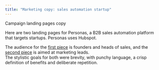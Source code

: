 ```yaml
---
title: "Marketing copy: sales automation startup"
---
```


Campaign landing pages copy 

Here are two landing pages for Personas, a B2B sales automation platform that targets startups. Personas uses Hubspot. 

The audience for the [first piece](https://github.com/bennetthub500/personal/blob/master/assets/images/PersonasFoundersLanding.pdf) is founders and heads of sales, and the [second piece](https://github.com/bennetthub500/personal/blob/master/assets/images/PersonasMktgLanding.pdf) is aimed at marketing leads.
<br /> 
The stylistic goals for both were brevity, with punchy language, a crisp definition of benefits and deliberate repetition. 

